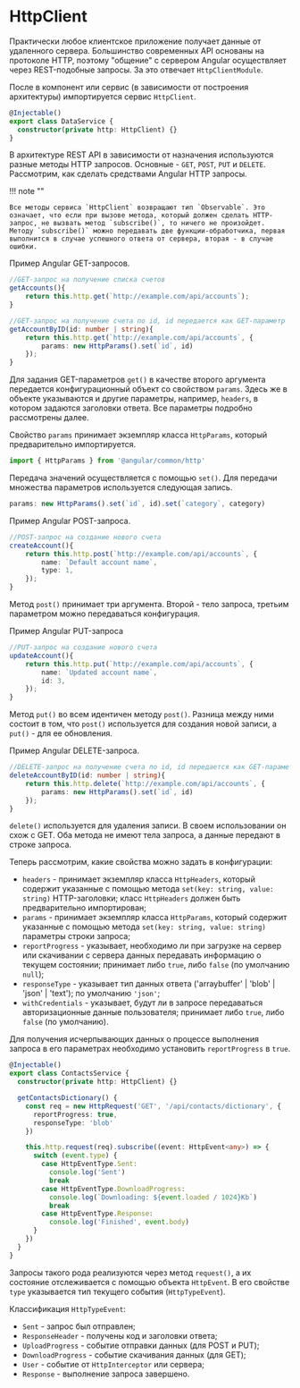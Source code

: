 # HttpClient

Практически любое клиентское приложение получает данные от удаленного сервера. Большинство современных API основаны на протоколе HTTP, поэтому "общение" с сервером Angular осуществляет через REST-подобные запросы. За это отвечает `HttpClientModule`.

После в компонент или сервис (в зависимости от построения архитектуры) импортируется сервис `HttpClient`.

```ts
@Injectable()
export class DataService {
  constructor(private http: HttpClient) {}
}
```

В архитектуре REST API в зависимости от назначения используются разные методы HTTP запросов. Основные - `GET`, `POST`, `PUT` и `DELETE`. Рассмотрим, как сделать средствами Angular HTTP запросы.

!!! note ""

    Все методы сервиса `HttpClient` возвращают тип `Observable`. Это означает, что если при вызове метода, который должен сделать HTTP-запрос, не вызвать метод `subscribe()`, то ничего не произойдет. Методу `subscribe()` можно передавать две функции-обработчика, первая выполнится в случае успешного ответа от сервера, вторая - в случае ошибки.

Пример Angular GET-запросов.

```ts
//GET-запрос на получение списка счетов
getAccounts(){
	return this.http.get(`http://example.com/api/accounts`);
}

//GET-запрос на получение счета по id, id передается как GET-параметр
getAccountByID(id: number | string){
	return this.http.get(`http://example.com/api/accounts`, {
		params: new HttpParams().set(`id`, id)
	});
}
```

Для задания GET-параметров `get()` в качестве второго аргумента передается конфигурационный объект со свойством `params`. Здесь же в объекте указываются и другие параметры, например, `headers`, в котором задаются заголовки ответа. Все параметры подробно рассмотрены далее.

Свойство `params` принимает экземпляр класса `HttpParams`, который предварительно импортируется.

```ts
import { HttpParams } from '@angular/common/http'
```

Передача значений осуществляется с помощью `set()`. Для передачи множества параметров используется следующая запись.

```ts
params: new HttpParams().set(`id`, id).set(`category`, category)
```

Пример Angular POST-запроса.

```ts
//POST-запрос на создание нового счета
createAccount(){
	return this.http.post(`http://example.com/api/accounts`, {
		name: `Default account name`,
		type: 1,
	});
}
```

Метод `post()` принимает три аргумента. Второй - тело запроса, третьим параметром можно передаваться конфигурация.

Пример Angular PUT-запроса

```ts
//PUT-запрос на создание нового счета
updateAccount(){
	return this.http.put(`http://example.com/api/accounts`, {
		name: `Updated account name`,
		id: 3,
	});
}
```

Метод `put()` во всем идентичен методу `post()`. Разница между ними состоит в том, что `post()` используется для создания новой записи, а `put()` - для ее обновления.

Пример Angular DELETE-запроса.

```ts
//DELETE-запрос на получение счета по id, id передается как GET-параметр
deleteAccountByID(id: number | string){
	return this.http.delete(`http://example.com/api/accounts`, {
		params: new HttpParams().set(`id`, id)
	});
}
```

`delete()` используется для удаления записи. В своем использовании он схож с GET. Оба метода не имеют тела запроса, а данные передают в строке запроса.

Теперь рассмотрим, какие свойства можно задать в конфигурации:

- `headers` - принимает экземпляр класса `HttpHeaders`, который содержит указанные с помощью метода `set(key: string, value: string)` HTTP-заголовки; класс `HttpHeaders` должен быть предварительно импортирован;
- `params` - принимает экземпляр класса `HttpParams`, который содержит указанные с помощью метода `set(key: string, value: string)` параметры строки запроса;
- `reportProgress` - указывает, необходимо ли при загрузке на сервер или скачивании с сервера данных передавать информацию о текущем состоянии; принимает либо `true`, либо `false` (по умолчанию `null`);
- `responseType` - указывает тип данных ответа ('arraybuffer' | 'blob' | 'json' | 'text'); по умолчанию `'json'`;
- `withCredentials` - указывает, будут ли в запросе передаваться авторизационные данные пользователя; принимает либо `true`, либо `false` (по умолчанию).

Для получения исчерпывающих данных о процессе выполнения запроса в его параметрах необходимо установить `reportProgress` в `true`.

```ts
@Injectable()
export class ContactsService {
  constructor(private http: HttpClient) {}

  getContactsDictionary() {
    const req = new HttpRequest('GET', '/api/contacts/dictionary', {
      reportProgress: true,
      responseType: 'blob'
    })

    this.http.request(req).subscribe((event: HttpEvent<any>) => {
      switch (event.type) {
        case HttpEventType.Sent:
          console.log('Sent')
          break
        case HttpEventType.DownloadProgress:
          console.log(`Downloading: ${event.loaded / 1024}Kb`)
          break
        case HttpEventType.Response:
          console.log('Finished', event.body)
      }
    })
  }
}
```

Запросы такого рода реализуются через метод `request()`, а их состояние отслеживается с помощью объекта `HttpEvent`. В его свойстве `type` указывается тип текущего события (`HttpTypeEvent`).

Классификация `HttpTypeEvent`:

- `Sent` - запрос был отправлен;
- `ResponseHeader` - получены код и заголовки ответа;
- `UploadProgress` - событие отправки данных (для POST и PUT);
- `DownloadProgress` - событие скачивания данных (для GET);
- `User` - событие от `HttpInterceptor` или сервера;
- `Response` - выполнение запроса завершено.
